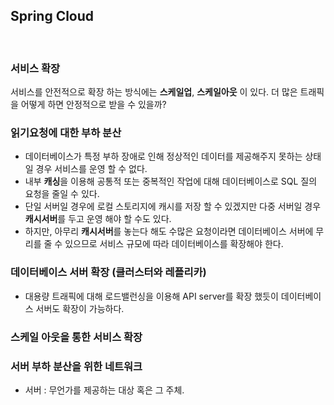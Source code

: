 ## Spring Cloud

<br>

### 서비스 확장
서비스를 안전적으로 확장 하는 방식에는 **스케일업**, **스케일아웃** 이 있다.
더 많은 트래픽을 어떻게 하면 안정적으로 받을 수 있을까?

### 읽기요청에 대한 부하 분산
* 데이터베이스가 특정 부하 장애로 인해 정상적인 데이터를 제공해주지 못하는 상태 일 경우 서비스를 운영 할 수 없다.
* 내부 **캐싱**을 이용해 공통적 또는 중복적인 작업에 대해 데이터베이스로 SQL 질의 요청을 줄일 수 있다.
* 단일 서버일 경우에 로컬 스토리지에 캐시를 저장 할 수 있겠지만 다중 서버일 경우 **캐시서버**를 두고 운영 해야 할 수도 있다.
* 하지만, 아무리 **캐시서버**를 놓는다 해도 수많은 요청이라면 데이터베이스 서버에 무리를 줄 수 있으므로 서비스 규모에 따라 데이터베이스를 확장해야 한다.

### 데이터베이스 서버 확장 (클러스터와 레플리카)
* 대용량 트래픽에 대해 로드밸런싱을 이용해 API server를 확장 했듯이 데이터베이스 서버도 확장이 가능하다.

### 스케일 아웃을 통한 서비스 확장


### 서버 부하 분산을 위한 네트워크

* 서버 : 무언가를 제공하는 대상 혹은 그 주체.
